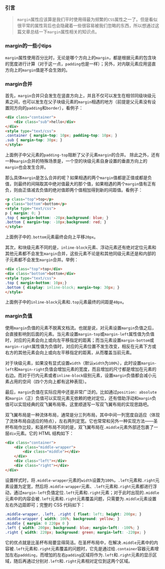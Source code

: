 ### 引言
> `margin`属性应该算是我们平时使用得最为频繁的`CSS`属性之一了。但是看似很平常的属性背后也会隐藏着一些很容易被我们忽略的东西，所以想通过这篇文章总结一下`margin`属性相关的知识点。

### margin的一些小tips

`margin`属性使用百分比时，无论是哪个方向上的`margin`，都是根据元素的包含块的宽度进行计算（对于这一点，`padding`也是一样）；另外，对内联元素应用竖直方向上的`margin`值是不会生效的。

### margin合并

首先，`margin`合并只会发生在竖直方向上，并且不仅可以发生在相邻同级块级元素之间，也可以发生在父子块级元素的`margin`相遇的地方（前提是父元素没有设置同方向的`padding`和`border`），看例子：

```html
<div class="container">
    <div class="sub">hello</div>
</div>
<style type="text/css">
.container { margin-top: 10px; padding-top: 10px; }
.sub { margin-top: 30px; }
</style>
```

上面例子中父元素的`padding-top`阻断了父子元素`margin`的合并。
除此之外，还有一种`margin`合并的特殊场景是，一个空的块级元素自身设置的垂直方向上的`margin`也会发生合并。

那么具体`margin`是怎么合并的呢？如果相遇的两个`margin`值都是正值或都是负值，则最终的间隔取其中绝对值最大的那个值，如果相遇的两个`margin`值有正有负，则由正值减去负值的绝对值即两个值相加得到新的间距值。看例子：

```html
<p class="top">top</p>
<p class="bottom">bottom</p>
<style type="text/css">
p { margin: 0; }
.top { margin-bottom: -20px;background: blue; }
.bottom { margin-top: -10px;background: red; }
</style>
```

上面例子中的`.bottom`元素最终会向上平移`20px`。

其次，和块级元素不同的是，`inline-block`元素、浮动元素还有绝对定位元素和其他元素都不会发生`margin`合并，这些元素不论是和其他同级元素还是和内部的子元素都不会发生`margin`合并。举例：

```html
<div class="top">top</div>
<div class="bottom">bottom</div>
<style type="text/css">
.top { margin-bottom: 10px;}
.bottom { display: inline-block; margin-top: 30px; }
</style>
```

上面例子中的`inline-block`元素和`.top`元素最终的间距是`40px`。

### margin负值
使用`margin`负值的元素不脱离文档流。也就是说，对元素设置`margin`负值之后，会直接影响到后面的元素。当元素设置`margin-top`或`margin-left`属性值为负值时，对应的元素会向上或向左平移指定的距离；而当元素设置`margin-bottom`或`margin-right`属性值为负值时，对应的元素位置不发生改变，相反在元素下方或右方的其他元素会向上或向左平移指定的距离，从而覆盖当前元素。

对于块级元素，如果没有显式设置`width`（默认`width`为`100%`），此时设置`margin-left`和`margin-right`负值会增加元素的宽度，而且增加的尺寸都是增加在元素的右边。而对于行内元素或者`inline-block`级别元素，设置`margin`负值都会减小元素占用的空间（四个方向上都有这种表现）。

最后，`margin`负值在实际应用中还是非常广泛的。比如通过`position: absolute`和`margin`（正）负值可以实现元素无依赖的绝对定位，还有借助浮动和`margin`负值可以实现经典的双飞翼布局等。这里顺道写一写双飞翼布局的实现思路吧。

双飞翼布局是一种流体布局，通常是分三列布局，其中中间一列宽度自适应（体现了流体布局自适应的特点），左右两列定宽。它也常常和另外一种实现方法——圣杯布局作比较，和圣杯布局不同的是，双飞翼布局在`.middle`元素外部还包裹了一层`div`元素。它的 HTML 结构如下：

```html
<div class="container">
    <div class="middle-wrapper">
        <div class="middle"></div>
    </div>
    <div class="left"></div>
    <div class="right"></div>
</div>
```

设置样式时，将`.middle-wrapper`元素的`width`设置为`100%`，`.left`元素和`.right`元素设置为定宽，然后将`.middle-wrapper`元素、`.left`元素和`.right`元素都进行浮动，通过`margin-left`负值定位`.left`元素和`.right`元素；对于此时出现的`.middle`元素中的内容会被`.left`元素和`.right`元素覆盖问题，只需要为`.middle`元素设置左右外边距即可；完整的 CSS 代码如下：

```css
.middle-wrapper, .left, .right { float: left; height: 200px; }
.middle-wrapper { width: 100%; background: yellow; }
.middle { margin: 0 220px 0 }
.left { width: 200px; background: blue; margin-left: -100%; }
.right { width: 220px; background: green; margin-left: -220px; }
```

它的优点就是比圣杯布局要显得简洁。在圣杯布局中，在解决`.middle`元素中的内容被`.left`元素和`.right`元素覆盖的问题时，它先是通过给`.container`容器元素增加左右`paddding`，而增加的左右`padding`区域将作为`.left`和`.right`元素的显示区域，随后再通过分别对`.left`和`.right`元素相对定位到这两个区域。